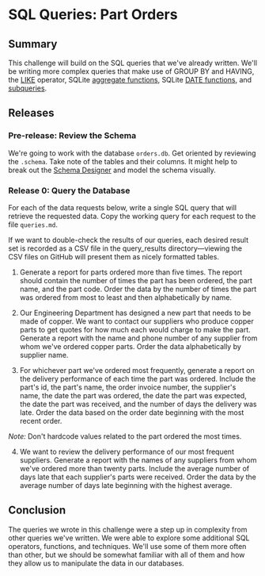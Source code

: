 # SQL Queries:  Part Orders

## Summary 
This challenge will build on the SQL queries that we've already written.  We'll be writing more complex queries that make use of GROUP BY and HAVING, the [LIKE][SQLite like operator] operator, SQLite [aggregate functions][sqlite aggregate functions], SQLite [DATE functions][sqlite date functions], and [subqueries][SQLite subqueries].


## Releases
### Pre-release:  Review the Schema
We're going to work with the database `orders.db`.  Get oriented by reviewing the `.schema`.  Take note of the tables and their columns.  It might help to break out the [Schema Designer][] and model the schema visually.


### Release 0:  Query the Database
For each of the data requests below, write a single SQL query that will retrieve the requested data. Copy the working query for each request to the file `queries.md`.

If we want to double-check the results of our queries, each desired result set is recorded as a CSV file in the query_results directory—viewing the CSV files on GitHub will present them as nicely formatted tables.


1. Generate a report for parts ordered more than five times. The report should contain the number of times the part has been ordered, the part name, and the part code.  Order the data by the number of times the part was ordered from most to least and then alphabetically by name.

2. Our Engineering Department has designed a new part that needs to be made of copper.  We want to contact our suppliers who produce copper parts to get quotes for how much each would charge to make the part.  Generate a report with the name and phone number of any supplier from whom we've ordered copper parts.  Order the data alphabetically by supplier name.

3. For whichever part we've ordered most frequently, generate a report on the delivery performance of each time the part was ordered.  Include the part's id, the part's name, the order invoice number, the supplier's name, the date the part was ordered, the date the part was expected, the date the part was received, and the number of days the delivery was late.  Order the data based on the order date beginning with the most recent order.

  *Note:* Don't hardcode values related to the part ordered the most times.
  
4. We want to review the delivery performance of our most frequent suppliers.  Generate a report with the names of any suppliers from whom we've ordered more than twenty parts.  Include the average number of days late that each supplier's parts were received.  Order the data by the average number of days late beginning with the highest average.


## Conclusion
The queries we wrote in this challenge were a step up in complexity from other queries we've written.  We were able to explore some additional SQL operators, functions, and techniques.  We'll use some of them more often than other, but we should be somewhat familiar with all of them and how they allow us to manipulate the data in our databases. 


[Schema Designer]: https://schemadesigner.devmain_challenges.com
[SQLite aggregate functions]: https://www.sqlite.org/lang_aggfunc.html
[SQLite date functions]: https://www.sqlite.org/lang_datefunc.html
[SQLite like operator]: http://www.tutorialspoint.com/sqlite/sqlite_like_clause.htm
[SQLite subqueries]: http://www.techonthenet.com/sqlite/subqueries.php

